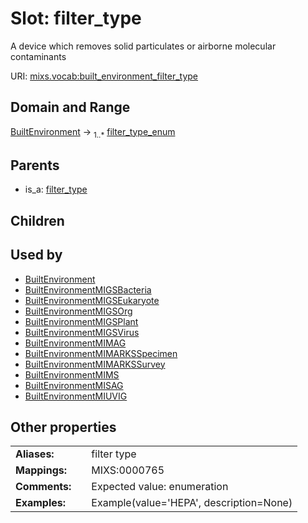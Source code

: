 
# Slot: filter_type


A device which removes solid particulates or airborne molecular contaminants

URI: [mixs.vocab:built_environment_filter_type](https://w3id.org/mixs/vocab/built_environment_filter_type)


## Domain and Range

[BuiltEnvironment](BuiltEnvironment.md) &#8594;  <sub>1..\*</sub> [filter_type_enum](filter_type_enum.md)

## Parents

 *  is_a: [filter_type](filter_type.md)

## Children


## Used by

 * [BuiltEnvironment](BuiltEnvironment.md)
 * [BuiltEnvironmentMIGSBacteria](BuiltEnvironmentMIGSBacteria.md)
 * [BuiltEnvironmentMIGSEukaryote](BuiltEnvironmentMIGSEukaryote.md)
 * [BuiltEnvironmentMIGSOrg](BuiltEnvironmentMIGSOrg.md)
 * [BuiltEnvironmentMIGSPlant](BuiltEnvironmentMIGSPlant.md)
 * [BuiltEnvironmentMIGSVirus](BuiltEnvironmentMIGSVirus.md)
 * [BuiltEnvironmentMIMAG](BuiltEnvironmentMIMAG.md)
 * [BuiltEnvironmentMIMARKSSpecimen](BuiltEnvironmentMIMARKSSpecimen.md)
 * [BuiltEnvironmentMIMARKSSurvey](BuiltEnvironmentMIMARKSSurvey.md)
 * [BuiltEnvironmentMIMS](BuiltEnvironmentMIMS.md)
 * [BuiltEnvironmentMISAG](BuiltEnvironmentMISAG.md)
 * [BuiltEnvironmentMIUVIG](BuiltEnvironmentMIUVIG.md)

## Other properties

|  |  |  |
| --- | --- | --- |
| **Aliases:** | | filter type |
| **Mappings:** | | MIXS:0000765 |
| **Comments:** | | Expected value: enumeration |
| **Examples:** | | Example(value='HEPA', description=None) |

